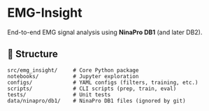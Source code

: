 # EMG-Insight

End-to-end EMG signal analysis using **NinaPro DB1** (and later DB2).

## 📂 Structure
```
src/emg_insight/     # Core Python package
notebooks/           # Jupyter exploration
configs/             # YAML configs (filters, training, etc.)
scripts/             # CLI scripts (prep, train, eval)
tests/               # Unit tests
data/ninapro/db1/    # NinaPro DB1 files (ignored by git)